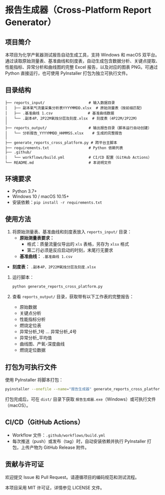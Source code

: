# 报告生成器（Cross-Platform Report Generator）

## 项目简介

本项目为化学产氧器测试报告自动生成工具，支持 Windows 和 macOS 双平台。通过读取原始测量表、基准曲线和刻度表，自动生成包含数据分析、关键点提取、性能指标、异常分析和曲线图的完整 Excel 报告，以及对应的图表 PNG。可通过 Python 直接运行，也可使用 PyInstaller 打包为独立可执行文件。

## 目录结构

```
├── reports_input/                    # 输入数据目录
│   ├── 副本氧气流量采集分析表YYYYMMDD.xlsx  # 原始测量表（按前缀匹配）
│   ├── .基准曲线 1.csv                # 基准曲线数据
│   └── .副本4P、2P22M氧烛分层及刻度.xlsx  # 刻度表（4P22M/2P22M）
│
├── reports_output/                   # 输出报告目录（脚本运行自动创建）
│   └── 分析报告_YYYYMMDD_HHMMSS.xlsx    # 生成的完整报告
│
├── generate_reports_cross_platform.py # 跨平台主脚本
├── requirements.txt                  # Python 依赖列表
├── .github/
│   └── workflows/build.yml           # CI/CD 配置（GitHub Actions）
└── README.md                         # 本说明文件
```

## 环境要求

- Python 3.7+
- Windows 10 / macOS 10.15+
- 安装依赖：`pip install -r requirements.txt`

## 使用方法

1. 将原始测量表、基准曲线和刻度表放入 `reports_input/` 目录：
   - **原始测量表要求：**
     - 格式：质量流量仪导出的 `xls` 表格，另存为 `xlsx` 格式
     - 第二行必须是反应启动的时刻，末尾行无要求
   - **基准曲线：** `.基准曲线 1.csv`

- **刻度表：** `.副本4P、2P22M氧烛分层及刻度.xlsx`

1. 运行脚本：

   ```bash
   python generate_reports_cross_platform.py
   ```

2. 查看 `reports_output/` 目录，获取带有以下工作表的完整报告：

   - 原始数据
   - 关键点分析
   - 性能指标分析
   - 燃烧定位表
   - 异常分析_1号 … 异常分析_4号
   - 异常分析_平均值
   - 曲线图、产氧-深度曲线
   - 燃烧定位数据

## 打包为可执行文件

使用 PyInstaller 将脚本打包：

```bash
pyinstaller --onefile --name="报告生成器" generate_reports_cross_platform.py
```

打包完成后，可在 `dist/` 目录下获取 `报告生成器.exe`（Windows）或可执行文件（macOS）。

## CI/CD（GitHub Actions）

- Workflow 文件：`.github/workflows/build.yml`
- 每次推送（push）或发布（tag）时，自动安装依赖并执行 PyInstaller 打包，上传产物为 GitHub Release 附件。

## 贡献与许可证

欢迎提交 Issue 和 Pull Request。请遵循项目的编码规范和测试流程。

本项目采用 MIT 许可证，详情参见 LICENSE 文件。